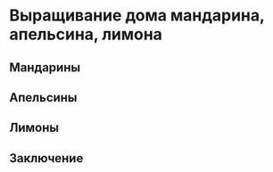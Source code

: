 # Выращивание дома мандарина, апельсина, лимона

## Мандарины

## Апельсины

## Лимоны

## Заключение
